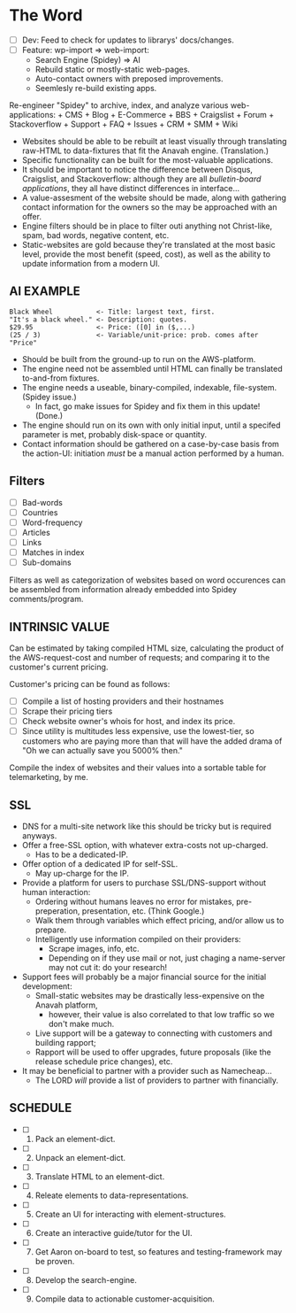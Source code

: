 The Word
========



- [ ] Dev: Feed to check for updates to librarys' docs/changes.
- [ ] Feature: wp-import => web-import:
    + Search Engine (Spidey) => AI
    + Rebuild static or mostly-static web-pages.
    + Auto-contact owners with preposed improvements.
    + Seemlesly re-build existing apps.

Re-engineer "Spidey" to archive, index, and analyze various web-applications:
    + CMS
        + Blog
    + E-Commerce
    + BBS
        + Craigslist
        + Forum
        + Stackoverflow
    + Support
        + FAQ
        + Issues
        + CRM
        + SMM
    + Wiki

+ Websites should be able to be rebuilt at least visually through translating raw-HTML to data-fixtures that fit the Anavah engine. (Translation.)
+ Specific functionality can be built for the most-valuable applications. 
+ It should be important to notice the difference between Disqus, Craigslist, and Stackoverflow: although they are all _bulletin-board applications_, they all have distinct differences in interface...
+ A value-assesment of the website should be made, along with gathering contact information for the owners so the may be approached with an offer.
+ Engine filters should be in place to filter outi anything not Christ-like, spam, bad words, negative content, etc.
+ Static-websites are gold because they're translated at the most basic level, provide the most benefit (speed, cost), as well as the ability to update information from a modern UI.



AI EXAMPLE
----------

```
Black Wheel           <- Title: largest text, first.
"It's a black wheel." <- Description: quotes.
$29.95                <- Price: ([0] in ($,...)
(25 / 3)              <- Variable/unit-price: prob. comes after "Price"
```


+ Should be built from the ground-up to run on the AWS-platform.
+ The engine need not be assembled until HTML can finally be translated to-and-from fixtures.
+ The engine needs a useable, binary-compiled, indexable, file-system. (Spidey issue.)
    + In fact, go make issues for Spidey and fix them in this update! (Done.)
+ The engine should run on its own with only initial input, until a specifed parameter is met, probably disk-space or quantity.
+ Contact information should be gathered on a case-by-case basis from the action-UI: initiation _must_ be a manual action performed by a human.



Filters
-------

- [ ] Bad-words
- [ ] Countries
- [ ] Word-frequency
- [ ]   Articles
- [ ]   Links
- [ ]   Matches in index
- [ ]   Sub-domains

Filters as well as categorization of websites based on word occurences can be assembled from information already embedded into Spidey comments/program.



INTRINSIC VALUE
---------------

Can be estimated by taking compiled HTML size, calculating the product of the AWS-request-cost and number of requests; and comparing it to the customer's current pricing.

Customer's pricing can be found as follows:
- [ ] Compile a list of hosting providers and their hostnames
- [ ] Scrape their pricing tiers
- [ ] Check website owner's whois for host, and index its price.
- [ ] Since utility is multitudes less expensive, use the lowest-tier, so customers who are paying more than that will have the added drama of "Oh we can actually save you 5000% then."

Compile the index of websites and their values into a sortable table for telemarketing, by me.



SSL
---

+ DNS for a multi-site network like this should be tricky but is required anyways.
+ Offer a free-SSL option, with whatever extra-costs not up-charged.
    + Has to be a dedicated-IP.
+ Offer option of a dedicated IP for self-SSL.
    + May up-charge for the IP.
+ Provide a platform for users to purchase SSL/DNS-support without human interaction:
    + Ordering without humans leaves no error for mistakes, pre-preperation, presentation, etc. (Think Google.)
    + Walk them through variables which effect pricing, and/or allow us to prepare.
    + Intelligently use information compiled on their providers:
        + Scrape images, info, etc.
        + Depending on if they use mail or not, just chaging a name-server may not cut it: do your research!
+ Support fees will probably be a major financial source for the initial development:
    + Small-static websites may be drastically less-expensive on the Anavah platform,
        + however, their value is also correlated to that low traffic so we don't make much.
    + Live support will be a gateway to connecting with customers and building rapport;
    + Rapport will be used to offer upgrades, future proposals (like the release schedule price changes), etc.
+ It may be beneficial to partner with a provider such as Namecheap...
    + The LORD _will_ provide a list of providers to partner with financially.



SCHEDULE
--------

- [ ] 1. Pack an element-dict.
- [ ] 2. Unpack an element-dict.
- [ ] 3. Translate HTML to an element-dict.
- [ ] 4. Releate elements to data-representations.
- [ ] 5. Create an UI for interacting with element-structures.
- [ ] 6. Create an interactive guide/tutor for the UI.
- [ ] 7. Get Aaron on-board to test, so features and testing-framework may be proven.
- [ ] 8. Develop the search-engine.
- [ ] 9. Compile data to actionable customer-acquisition.
